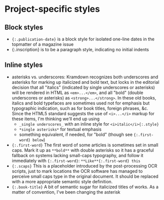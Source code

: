 # Project-specific styles

## Block styles

- `{:.publication-date}` is a block style for isolated one-line dates in the topmatter of a magazine issue
- {:.inscription} is to be a paragraph style, indicating no initial indents

## Inline styles

- asterisks vs. underscores: Kramdown recognizes both underscores and asterisks for marking up italicized and bold text, but locks in the editorial decision that all "italics" (indicated by single underscores or asterisks) will be rendered in HTML as `<em>...</em>`, and all "bold" (double underscores or asterisks) as `<strong>...</strong>`. In these old books, italics and bold typefaces are sometimes used not for emphasis but typographic indication, such as for book titles, foreign phrases, &c. Since the HTML5 standard suggests the use of `<i>...</i>` markup for these items, I'm thinking we'll end up using 
  - `_single underscores_` with an inline style for `<i>italic</i>{:.style}`
  - `*single asterisks*` for textual emphasis
  - something equivalent, if needed, for "bold" (though see `{:.first-word} below`)
- `{:.first-word}` The first word of some articles is sometimes set in small caps. Mark it up as `**bold**` with double asterisks so it has a graceful fallback on systems lacking small-caps typography, and follow it immediately with `{:.first-word}`: `**Like**{:.first-word} this`
- `{:.scaps}` This is a placeholder introduced by the post-processing OCR scripts, just to mark locations the OCR software has managed to perceive small caps type in the original document. It should be replaced with a more appropriate semantic style definition.
- `{:.book-title}` A bit of semantic sugar for italicized titles of works. As a matter of convention, I've been changing the asterisk 
